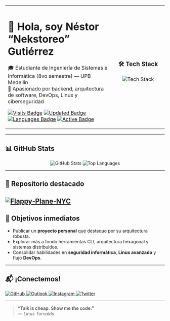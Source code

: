 <table>
  <tr>
    <td valign="top" width="66%">
      
# 👋 Hola, soy **Néstor “Nekstoreo” Gutiérrez**

🎓 Estudiante de Ingeniería de Sistemas e Informática (8vo semestre) — UPB Medellín  
🚀 Apasionado por backend, arquitectura de software, DevOps, Linux y ciberseguridad  


[![Visits Badge](https://komarev.com/ghpvc/?username=Nekstoreo&label=Profile%20views&color=0e75b6&style=flat)](https://github.com/Nekstoreo)
[![Updated Badge](https://img.shields.io/github/last-commit/Nekstoreo/Flappy-Plane-NYC?style=flat-square&logo=github)](https://github.com/Nekstoreo/Flappy-Plane-NYC)
[![Languages Badge](https://img.shields.io/github/languages/count/Nekstoreo/Flappy-Plane-NYC?style=flat-square)](https://github.com/Nekstoreo/Flappy-Plane-NYC)
[![Active Badge](https://img.shields.io/badge/Maintained-Yes-brightgreen?style=flat-square)](https://github.com/Nekstoreo)

   </td>
   <td width="33%" align="center">

### 🛠️ Tech Stack

<img src="https://skillicons.dev/icons?i=cs,dotnet,js,nextjs,java,postgres,mongodb,docker,azure,aws,git,redhat,debian,bash,rider,vscode&perline=4" alt="Tech Stack" />

   </td>
  </tr>
</table>

---

## 📊 GitHub Stats

<p align="center">
  <img src="https://github-readme-stats.vercel.app/api?username=Nekstoreo&show_icons=true&theme=radical&hide=issues" alt="GitHub Stats" />
  <img src="https://github-readme-stats.vercel.app/api/top-langs/?username=Nekstoreo&layout=compact&theme=radical" alt="Top Languages" />
</p>

---

## 💼 Repositorio destacado

[![Flappy‑Plane‑NYC](https://github-readme-stats.vercel.app/api/pin/?username=Nekstoreo&repo=Flappy-Plane-NYC&show_owner=true&theme=dark)](https://github.com/Nekstoreo/Flappy-Plane-NYC)
---

## 🎯 Objetivos inmediatos

- Publicar un **proyecto personal** que destaque por su arquitectura robusta.
- Explorar más a fondo herramientas CLI, arquitectura hexagonal y sistemas distribuidos.
- Consolidar habilidades en **seguridad informática**, **Linux avanzado** y flujo **DevOps**.

---

## 📬 ¡Conectemos!

<p align="left">
  <a href="https://github.com/Nekstoreo">
    <img src="https://img.shields.io/badge/GitHub-%40Nekstoreo-181717?style=for-the-badge&logo=github" alt="GitHub" />
  </a>
  <a href="mailto:nestorg456k@outlook.com">
    <img src="https://img.shields.io/badge/Email-nestorg456k%40outlook.com-blue?style=for-the-badge&logo=microsoft-outlook&logoColor=white" alt="Outlook" />
  </a>
  <a href="https://instagram.com/Nekstoreo">
    <img src="https://img.shields.io/badge/Instagram-%40Nekstoreo-E4405F?style=for-the-badge&logo=instagram&logoColor=white" alt="Instagram" />
  </a>
  <a href="https://x.com/Nekstoreo">
    <img src="https://img.shields.io/badge/Twitter-%40Nekstoreo-1DA1F2?style=for-the-badge&logo=x&logoColor=white" alt="Twitter" />
  </a>
</p>


---

> **“Talk is cheap. Show me the code.”**  
> — *Linus Torvalds*


